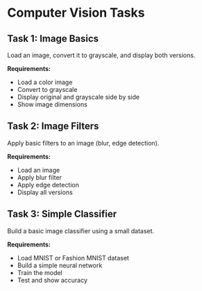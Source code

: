 # Computer Vision Tasks

## Task 1: Image Basics
Load an image, convert it to grayscale, and display both versions.

**Requirements:**
- Load a color image
- Convert to grayscale
- Display original and grayscale side by side
- Show image dimensions

## Task 2: Image Filters
Apply basic filters to an image (blur, edge detection).

**Requirements:**
- Load an image
- Apply blur filter
- Apply edge detection
- Display all versions

## Task 3: Simple Classifier
Build a basic image classifier using a small dataset.

**Requirements:**
- Load MNIST or Fashion MNIST dataset
- Build a simple neural network
- Train the model
- Test and show accuracy
